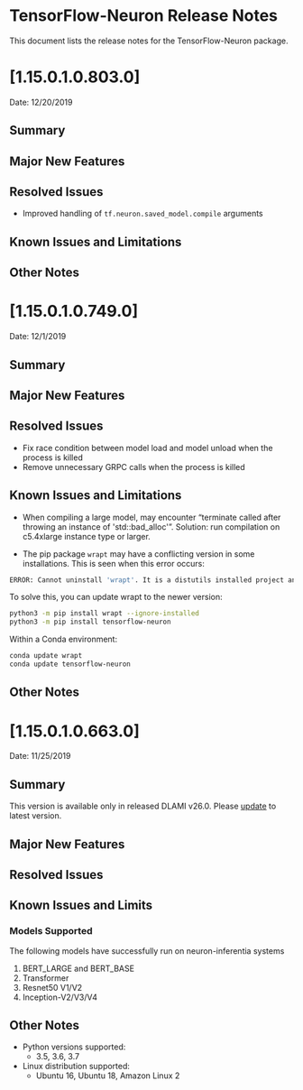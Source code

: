 # TensorFlow-Neuron Release Notes

This document lists the release notes for the TensorFlow-Neuron package.

# [1.15.0.1.0.803.0]

Date: 12/20/2019

## Summary

## Major New Features

## Resolved Issues

* Improved handling of  `tf.neuron.saved_model.compile`  arguments

## Known Issues and Limitations

## Other Notes


# [1.15.0.1.0.749.0]

Date: 12/1/2019

## Summary

## Major New Features

## Resolved Issues

* Fix race condition between model load and model unload when the process is killed
* Remove unnecessary GRPC calls when the process is killed

## Known Issues and Limitations

* When compiling a large model, may encounter “terminate called after throwing an instance of 'std::bad_alloc'”. Solution: run compilation on c5.4xlarge instance type or larger.

* The pip package ```wrapt``` may have a conflicting version in some installations. This is seen when this error occurs:

```bash
ERROR: Cannot uninstall 'wrapt'. It is a distutils installed project and thus we cannot accurately determine which files belong to it which would lead to only a partial uninstall.
```

To solve this, you can update wrapt to the newer version:

```bash
python3 -m pip install wrapt --ignore-installed
python3 -m pip install tensorflow-neuron
```

Within a Conda environment:

```bash
conda update wrapt
conda update tensorflow-neuron
```

## Other Notes



# [1.15.0.1.0.663.0]

Date:  11/25/2019

## Summary

This version is available only in released DLAMI v26.0. Please [update](./dlami-release-notes.md#known-issues) to latest version.

## Major New Features

## Resolved Issues

## Known Issues and Limits

### Models Supported

The following models have successfully run on neuron-inferentia systems

1. BERT_LARGE and BERT_BASE
2. Transformer
3. Resnet50 V1/V2
4. Inception-V2/V3/V4

## Other Notes

* Python versions supported:
  * 3.5, 3.6, 3.7
* Linux distribution supported:
  * Ubuntu 16, Ubuntu 18, Amazon Linux 2
